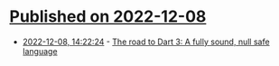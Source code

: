 # [Published on 2022-12-08](index.md)

* [2022-12-08, 14:22:24](https://news.ycombinator.com/item?id=33908134) - [The road to Dart 3: A fully sound, null safe language](https://medium.com/dartlang/the-road-to-dart-3-afdd580fbefa)
